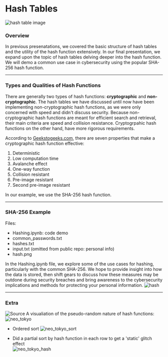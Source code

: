 # Hash Tables
![hash table image](https://d33wubrfki0l68.cloudfront.net/87075beeda9ac5cf3bc104aaca45d231ef42aaea/56f14/img/blog/data-structures/hash-tables/hash-table.png)
### Overview
In previous presenatations, we covered the basic structure of hash tables and the utility of the hash function extensively. In our final presentation, we expand upon the topic of hash tables delving deeper into the hash function. We will demo a common use case in cybersecurity using the popular SHA-256 hash function.    

---
### Types and Qualities of Hash Functions 
There are generally two types of hash functions: **cryptographic** and **non-cryptographic**. The hash tables we have discussed until now have been implementing non-cryptographic hash functions, as we were only concerned with speed and didn't discuss security. Because non-cryptographic hash functions are meant for efficient search and retrieval, their main criteria are speed and collision resistance. Cryptogrpahic hash functions on the other hand, have more rigorous requirements. 

According to [Geekstogeeks.com](https://www.geeksforgeeks.org/cryptographic-hash-function-in-java/#), there are seven properties that make a cryptographic hash function effective:
1. Deterministic
2. Low computation time
3. Avalanche effect
4. One-way function
5. Collision resistant
6. Pre-image resistant
7. Second pre-image resistant

In our example, we use the SHA-256 hash function. 

---
### SHA-256 Example
Files:
- Hashing.ipynb: code demo
- common_passwords.txt
- hashes.txt
- input.txt (omitted from public repo: personal info)
- hash.png

In the Hashing.ipynb file, we explore some of the use cases for hashing, particularly with the common SHA-256. We hope to provide insight into how the data is stored, then shift gears to discuss how these measures may be outdone during security breaches and bring awareness to the cybersecurity implications and methods for protecting your personal information. ![hash](https://github.com/chrisnish4/msds610_final/assets/60720029/2ffec202-9926-4dec-95bd-e59e2816fbb3)

---

### Extra
![Source](https://levelup.gitconnected.com/pixel-sorting-in-python-62337c078118)
A visualiation of the pseudo-random nature of hash functions:![neo_tokyo](https://github.com/chrisnish4/msds610_final/assets/60720029/f89566a7-4a3e-4d7a-81af-621ceb22e5eb)
- Ordered sort
![neo_tokyo_sort](https://github.com/chrisnish4/msds610_final/assets/60720029/1e0491ca-d54b-4aae-8ec2-66ebe44e60d2)

- Did a partial sort by hash function in each row to get a 'static' glitch effect  
![neo_tokyo_hash](https://github.com/chrisnish4/msds610_final/assets/60720029/6bd268a1-a1b5-4c77-9e00-9e7fec50b4c3)
